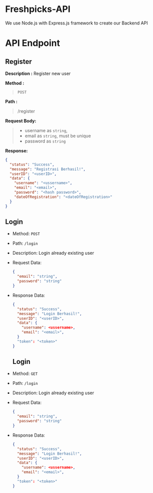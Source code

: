 # Freshpicks-API
We use Node.js with Express.js framework to create our Backend API

# API Endpoint

## Register

**Description :**
Register new user

**Method :**

> `POST`

**Path :**

> /register
 
**Request Body:**
> - username as `string`,
> - email as `string`, must be unique
> - password as `string`

**Response:**
  ```json
  {
    "status": "Success",
    "message": "Registrasi Berhasil!",
    "userID": "<userID>",
    "data": {
      "username": "<ussername>",
      "email": "<email>",
      "password": "<hash password>", 
      "dateOfRegistration": "<dateOfRegistration>"
    }
  }
  ```

  ## Login

- Method: `POST`
- Path: `/login`
- Description: Login already existing user
- Request Data:
  ```json
  {
    "email": "string",
    "password": "string"
  }
  ```
- Response Data:
  ```json
  {
    "status": "Success",
    "message": "Login Berhasil!",
    "userID": "<userID>",
    "data": {
      "username": <ussername>,
      "email": "<email>",
    }
    "token": "<token>"
  }
  ```

  ## Login

- Method: `GET`
- Path: `/login`
- Description: Login already existing user
- Request Data:
  ```json
  {
    "email": "string",
    "password": "string"
  }
  ```
- Response Data:
  ```json
  {
    "status": "Success",
    "message": "Login Berhasil!",
    "userID": "<userID>",
    "data": {
      "username": <ussername>,
      "email": "<email>",
    }
    "token": "<token>"
  }
  ```
